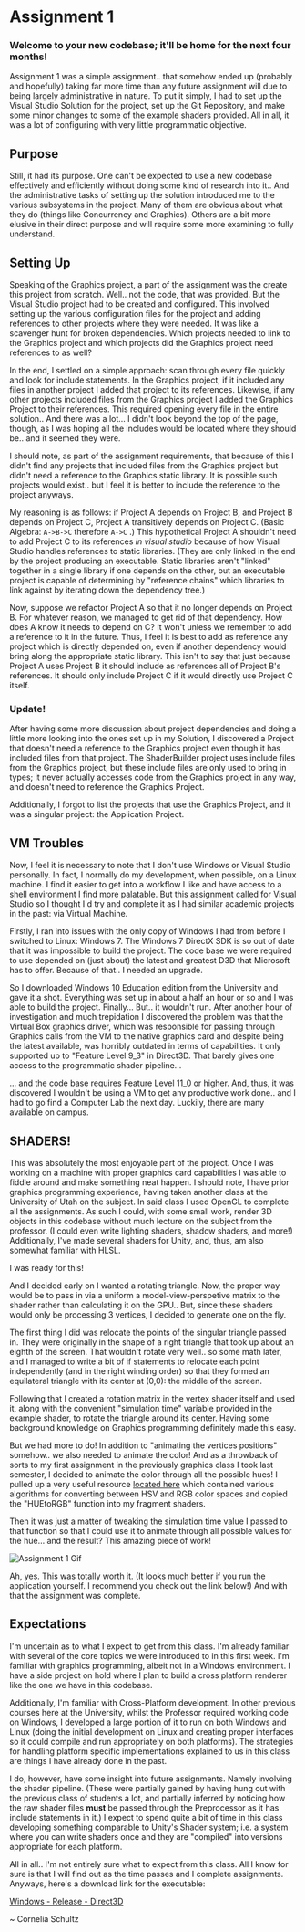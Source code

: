 # Assignment 1
### Welcome to your new codebase; it'll be home for the next four months!

Assignment 1 was a simple assignment.. that somehow ended up (probably and hopefully) taking far more time than any future assignment will due to being largely administrative in nature.  To put it simply, I had to set up the Visual Studio Solution for the project, set up the Git Repository, and make some minor changes to some of the example shaders provided.  All in all, it was a lot of configuring with very little programmatic objective.

## Purpose

Still, it had its purpose.  One can't be expected to use a new codebase effectively and efficiently without doing some kind of research into it..  And the administrative tasks of setting up the solution introduced me to the various subsystems in the project.  Many of them are obvious about what they do (things like Concurrency and Graphics).  Others are a bit more elusive in their direct purpose and will require some more examining to fully understand.

## Setting Up

Speaking of the Graphics project, a part of the assignment was the create this project from scratch.  Well.. not the code, that was provided.  But the Visual Studio project had to be created and configured.  This involved setting up the various configuration files for the project and adding references to other projects where they were needed.  It was like a scavenger hunt for broken dependencies.  Which projects needed to link to the Graphics project and which projects did the Graphics project need references to as well?

In the end, I settled on a simple approach:  scan through every file quickly and look for include statements.  In the Graphics project, if it included any files in another project I added that project to its references.  Likewise, if any other projects included files from the Graphics project I added the Graphics Project to their references.  This required opening every file in the entire solution..  And there was a lot...  I didn't look beyond the top of the page, though, as I was hoping all the includes would be located where they should be.. and it seemed they were.

I should note, as part of the assignment requirements, that because of this I didn't find any projects that included files from the Graphics project but didn't need a reference to the Graphics static library.  It is possible such projects would exist.. but I feel it is better to include the reference to the project anyways.

My reasoning is as follows:  if Project A depends on Project B, and Project B depends on Project C, Project A transitively depends on Project C.  (Basic Algebra: `A->B->C` therefore `A->C` .)  This hypothetical Project A shouldn't need to add Project C to its references *in visual studio* because of how Visual Studio handles references to static libraries.  (They are only linked in the end by the project producing an executable.  Static libraries aren't "linked" together in a single library if one depends on the other, but an executable project is capable of determining by "reference chains" which libraries to link against by iterating down the dependency tree.)

Now, suppose we refactor Project A so that it no longer depends on Project B.  For whatever reason, we managed to get rid of that dependency.  How does A know it needs to depend on C?  It won't unless we remember to add a reference to it in the future.  Thus, I feel it is best to add as reference any project which is directly depended on, even if another dependency would bring along the appropriate static library.  This isn't to say that just because Project A uses Project B it should include as references all of Project B's references.  It should only include Project C if it would directly use Project C itself.

### Update!

After having some more discussion about project dependencies and doing a little more looking into the ones set up in my Solution, I discovered a Project that doesn't need a reference to the Graphics project even though it has included files from that project.  The ShaderBuilder project uses include files from the Graphics project, but these include files are only used to bring in types; it never actually accesses code from the Graphics project in any way, and doesn't need to reference the Graphics Project.

Additionally, I forgot to list the projects that use the Graphics Project, and it was a singular project: the Application Project. 

## VM Troubles

Now, I feel it is necessary to note that I don't use Windows or Visual Studio personally.  In fact, I normally do my development, when possible, on a Linux machine.  I find it easier to get into a workflow I like and have access to a shell environment I find more palatable.  But this assignment called for Visual Studio so I thought I'd try and complete it as I had similar academic projects in the past: via Virtual Machine.

Firstly, I ran into issues with the only copy of Windows I had from before I switched to Linux:  Windows 7.  The Windows 7 DirectX SDK is so out of date that it was impossible to build the project.  The code base we were required to use depended on (just about) the latest and greatest D3D that Microsoft has to offer.  Because of that.. I needed an upgrade.

So I downloaded Windows 10 Education edition from the University and gave it a shot.  Everything was set up in about a half an hour or so and I was able to build the project.  Finally...  But..  it wouldn't run.  After another hour of investigation and much trepidation I discovered the problem was that the Virtual Box graphics driver, which was responsible for passing through Graphics calls from the VM to the native graphics card and despite being the latest available, was horribly outdated in terms of capabilities.  It only supported up to "Feature Level 9_3" in Direct3D.  That barely gives one access to the programmatic shader pipeline...

... and the code base requires Feature Level 11_0 or higher.  And, thus, it was discovered I wouldn't be using a VM to get any productive work done..  and I had to go find a Computer Lab the next day.  Luckily, there are many available on campus.

## SHADERS!

This was absolutely the most enjoyable part of the project.  Once I was working on a machine with proper graphics card capabilities I was able to fiddle around and make something neat happen.  I should note, I have prior graphics programming experience, having taken another class at the University of Utah on the subject.  In said class I used OpenGL to complete all the assignments.  As such I could, with some small work, render 3D objects in this codebase without much lecture on the subject from the professor.  (I could even write lighting shaders, shadow shaders, and more!)  Additionally, I've made several shaders for Unity, and, thus, am also somewhat familiar with HLSL.

I was ready for this!

And I decided early on I wanted a rotating triangle.  Now, the proper way would be to pass in via a uniform a model-view-perspetive matrix to the shader rather than calculating it on the GPU..  But, since these shaders would only be processing 3 vertices, I decided to generate one on the fly.

The first thing I did was relocate the points of the singular triangle passed in.  They were originally in the shape of a right triangle that took up about an eighth of the screen.  That wouldn't rotate very well..  so some math later, and I managed to write a bit of if statements to relocate each point independently (and in the right winding order) so that they formed an equilateral triangle with its center at (0,0): the middle of the screen.

Following that I created a rotation matrix in the vertex shader itself and used it, along with the convenient "simulation time" variable provided in the example shader, to rotate the triangle around its center.  Having some background knowledge on Graphics programming definitely made this easy.

But we had more to do!  In addition to "animating the vertices positions" somehow.. we also needed to animate the color!  And as a throwback of sorts to my first assignment in the previously graphics class I took last semester, I decided to animate the color through all the possible hues!  I pulled up a very useful resource [located here](http://www.chilliant.com/rgb2hsv.html) which contained various algorithms for converting between HSV and RGB color spaces and copied the "HUEtoRGB" function into my fragment shaders.

Then it was just a matter of tweaking the simulation time value I passed to that function so that I could use it to animate through all possible values for the hue...  and the result?  This amazing piece of work!

![Assignment 1 Gif](/images/a01/assignment1.gif)

Ah, yes.  This was totally worth it.  (It looks much better if you run the application yourself.  I recommend you check out the link below!)  And with that the assignment was complete.

## Expectations

I'm uncertain as to what I expect to get from this class.  I'm already familiar with several of the core topics we were introduced to in this first week.  I'm familiar with graphics programming, albeit not in a Windows environment.  I have a side project on hold where I plan to build a cross platform renderer like the one we have in this codebase.

Additionally, I'm familiar with Cross-Platform development.  In other previous courses here at the University, whilst the Professor required working code on Windows, I developed a large portion of it to run on both Windows and Linux (doing the initial development on Linux and creating proper interfaces so it could compile and run appropriately on both platforms).  The strategies for handling platform specific implementations explained to us in this class are things I have already done in the past.

I do, however, have some insight into future assignments.  Namely involving the shader pipeline.  (These were partially gained by having hung out with the previous class of students a lot, and partially inferred by noticing how the raw shader files **must** be passed through the Preprocessor as it has include statements in it.)  I expect to spend quite a bit of time in this class developing something comparable to Unity's Shader system; i.e. a system where you can write shaders once and they are "compiled" into versions appropriate for each platform.

All in all.. I'm not entirely sure what to expect from this class.  All I know for sure is that I will find out as the time passes and I complete assignments.  Anyways, here's a download link for the executable:

[Windows - Release - Direct3D](https://github.com/CorneliaXaos/EAE6320-WriteUps/releases/download/a1/Assignment1.zip)

~ Cornelia Schultz
